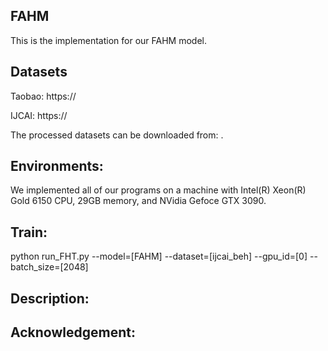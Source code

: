 ## FAHM
This is the implementation for our FAHM model.


## Datasets
Taobao: https://

IJCAI: https://

The processed datasets can be downloaded from: .

## Environments:
We implemented all of our programs on a machine with Intel(R) Xeon(R) Gold 6150 CPU, 29GB memory, and NVidia Gefoce GTX 3090.

## Train:
python run_FHT.py --model=[FAHM] --dataset=[ijcai_beh] --gpu_id=[0] --batch_size=[2048]

## Description:




## Acknowledgement:
```

```
